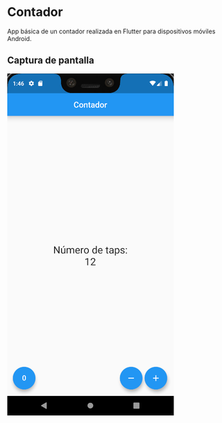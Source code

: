# Contador

App básica de un contador realizada en Flutter para dispositivos móviles Android.

## Captura de pantalla

![](\screenshots\screen_1.png)

